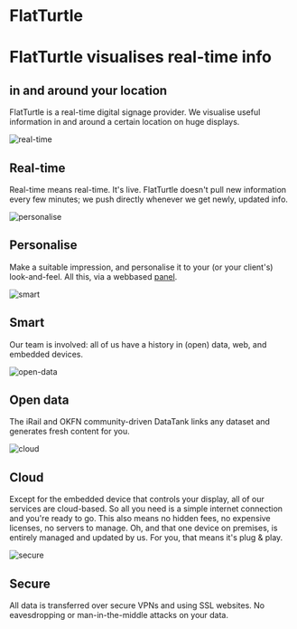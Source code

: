 FlatTurtle
==========

# FlatTurtle visualises real-time info
## in and around your location

FlatTurtle is a real-time digital signage provider. We visualise useful information in and around a certain location on huge displays.

<div class="row"><div class="col-md-1">

![real-time](https://img.flatturtle.com/flatturtle.com/assets/icon_realtime.png)

</div><div class="col-md-11">

## Real-time

Real-time means real-time. It's live. FlatTurtle doesn't pull new information every few minutes; we push directly whenever we get newly, updated info. 

</div></div>

<div class="row"><div class="col-md-1">

![personalise](https://img.flatturtle.com/flatturtle.com/assets/icon_personalise.png)

</div><div class="col-md-11">

## Personalise

Make a suitable impression, and personalise it to your (or your client's) look-and-feel. All this, via a webbased [panel](https://my.flatturtle.com/).

</div></div>

<div class="row"><div class="col-md-1">

![smart](https://img.flatturtle.com/flatturtle.com/assets/icon_smart.png)

</div><div class="col-md-11">

## Smart

Our team is involved: all of us have a history in (open) data, web, and embedded devices. 

</div></div>

<div class="row"><div class="col-md-1">

![open-data](https://img.flatturtle.com/flatturtle.com/assets/icon_opendata.png)

</div><div class="col-md-11">

## Open data

The iRail and OKFN community-driven DataTank links any dataset and generates fresh content for you. 

</div></div>

<div class="row"><div class="col-md-1">

![cloud](https://img.flatturtle.com/flatturtle.com/assets/icon_cloud.png)

</div><div class="col-md-11">

## Cloud

Except for the embedded device that controls your display, all of our services are cloud-based. So all you need is a simple internet connection and you're ready to go. This also means no hidden fees, no expensive licenses, no servers to manage. Oh, and that one device on premises, is entirely managed and updated by us. For you, that means it's plug & play. 

</div></div>

<div class="row"><div class="col-md-1">

![secure](https://img.flatturtle.com/flatturtle.com/assets/icon_secure.png)

</div><div class="col-md-11">

## Secure

All data is transferred over secure VPNs and using SSL websites. No eavesdropping or man-in-the-middle attacks on your data. 

</div></div>